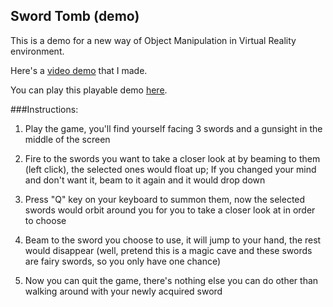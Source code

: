 ## Sword Tomb (demo)


This is a demo for a new way of Object Manipulation in Virtual Reality environment.

Here's a [video demo](https://www.youtube.com/watch?v=UhuoGrvPrkg&feature=youtu.be) that I made.

You can play this playable demo [here](http://xinglab.com/games/sword_tomb/sword_tomb.html).


###Instructions:
1.  Play the game, you'll find yourself facing 3 swords and a gunsight in the middle of the screen

2. Fire to the swords you want to take a closer look at by beaming to them (left click), the selected ones would float up; If you changed your mind and don't want it, beam to it again and it would drop down

3. Press "Q" key on your keyboard to summon them, now the selected swords would orbit around you for you to take a closer look at in order to choose

4. Beam to the sword you choose to use, it will jump to your hand, the rest would disappear (well, pretend this is a magic cave and these swords are fairy swords, so you only have one chance)

5. Now you can quit the game, there's nothing else you can do other than walking around with your newly acquired sword
